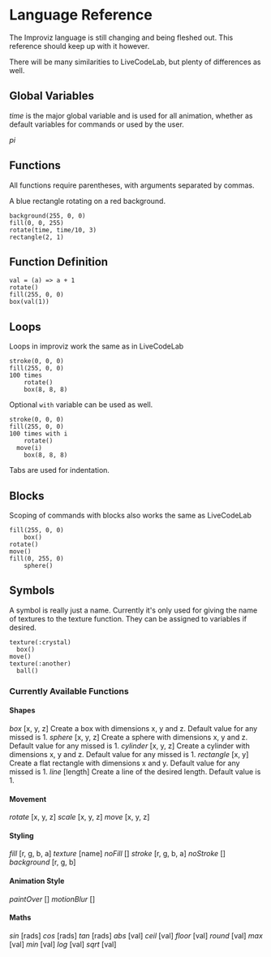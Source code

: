 # Language Reference

The Improviz language is still changing and being fleshed out. This reference should keep up with it however.

There will be many similarities to LiveCodeLab, but plenty of differences as well.

## Global Variables

*time* is the major global variable and is used for all animation, whether as default variables for commands or used by the user.

*pi*

## Functions

All functions require parentheses, with arguments separated by commas.

A blue rectangle rotating on a red background.
```
background(255, 0, 0)
fill(0, 0, 255)
rotate(time, time/10, 3)
rectangle(2, 1)
```

## Function Definition

```
val = (a) => a + 1
rotate()
fill(255, 0, 0)
box(val(1))
```

## Loops

Loops in improviz work the same as in LiveCodeLab

```
stroke(0, 0, 0)
fill(255, 0, 0)
100 times
	rotate()
	box(8, 8, 8)
```

Optional `with` variable can be used as well.

```
stroke(0, 0, 0)
fill(255, 0, 0)
100 times with i
	rotate()
  move(i)
	box(8, 8, 8)
```

Tabs are used for indentation.

## Blocks

Scoping of commands with blocks also works the same as LiveCodeLab

```
fill(255, 0, 0)
	box()
rotate()
move()
fill(0, 255, 0)
	sphere()
```

## Symbols

A symbol is really just a name. Currently it's only used for giving the name of textures to the texture function. They can be assigned to variables if desired.

```
texture(:crystal)
  box()
move()
texture(:another)
  ball()
```

### Currently Available Functions

#### Shapes
*box* [x, y, z]
Create a box with dimensions x, y and z. Default value for any missed is 1.
*sphere* [x, y, z]
Create a sphere with dimensions x, y and z. Default value for any missed is 1.
*cylinder* [x, y, z]
Create a cylinder with dimensions x, y and z. Default value for any missed is 1.
*rectangle* [x, y]
Create a flat rectangle with dimensions x and y. Default value for any missed is 1.
*line* [length]
Create a line of the desired length. Default value is 1.

#### Movement
*rotate* [x, y, z]
*scale* [x, y, z]
*move* [x, y, z]

#### Styling
*fill* [r, g, b, a]
*texture* [name]
*noFill* []
*stroke* [r, g, b, a]
*noStroke* []
*background* [r, g, b]

#### Animation Style
*paintOver* []
*motionBlur* []

#### Maths
*sin* [rads]
*cos* [rads]
*tan* [rads]
*abs* [val]
*ceil* [val]
*floor* [val]
*round* [val]
*max* [val]
*min* [val]
*log* [val]
*sqrt* [val]
